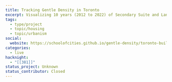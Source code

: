 ```yaml
---
title: Tracking Gentle Density in Toronto
excerpt: Visualizing 10 years (2012 to 2022) of Secondary Suite and Laneway / Garden Suite building permits in Toronto
tags:
  - type/project
  - topic/housing
  - topic/urbanism
social:
  website: https://schoolofcities.github.io/gentle-density/toronto-building-permits
categories:
  - live
hacknight:
  - "[[381]]"
status_project: Unknown
status_contributor: Closed
---
```

